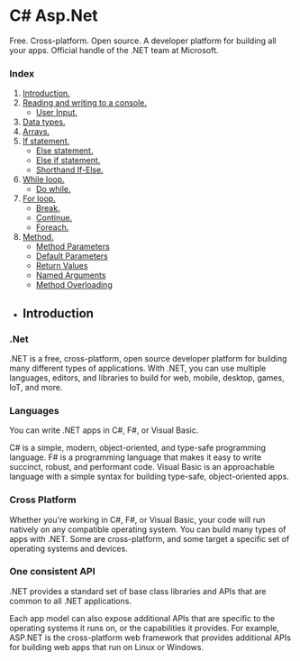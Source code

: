 # C# Asp.Net
Free. Cross-platform. Open source. A developer platform for building all your apps. Official handle of the .NET team at Microsoft.

### Index

1. [ Introduction. ](#introduction)
2. [ Reading and writing to a console. ](#part2)
   - [ User Input. ](#usernput)
3. [ Data types. ](#part3)
8. [ Arrays. ](#part8)
9. [ If statement. ](#part10)
   - [ Else statement. ](#else)
   - [ Else if statement. ](#elseif)
   - [ Shorthand If-Else. ](#shorthand)
13. [ While loop. ](#part13)
      - [ Do while. ](#dowhile)
15. [ For loop. ](#part15)
      - [ Break. ](#break)
      - [ Continue. ](#continue)
      - [ Foreach. ](#foreach)
16. [ Method.](#part16)
      - [ Method Parameters ](#methodparameters)
      - [ Default Parameters ](#defaultparameters)
      - [ Return Values ](#returnvalues)
      - [ Named Arguments ](#namedarguments)
      - [ Method Overloading ](#methodoverloading)

<a name="introduction"></a>
- ## Introduction

### .Net
.NET is a free, cross-platform, open source developer platform for building many different types of applications.
With .NET, you can use multiple languages, editors, and libraries to build for web, mobile, desktop, games, IoT, and more.

### Languages
You can write .NET apps in C#, F#, or Visual Basic.

C# is a simple, modern, object-oriented, and type-safe programming language.
F# is a programming language that makes it easy to write succinct, robust, and performant code.
Visual Basic is an approachable language with a simple syntax for building type-safe, object-oriented apps.

### Cross Platform
Whether you're working in C#, F#, or Visual Basic, your code will run natively on any compatible operating system. You can build many types of apps with .NET. Some are cross-platform, and some target a specific set of operating systems and devices.

### One consistent API
.NET provides a standard set of base class libraries and APIs that are common to all .NET applications.

Each app model can also expose additional APIs that are specific to the operating systems it runs on, or the capabilities it provides. For example, ASP.NET is the cross-platform web framework that provides additional APIs for building web apps that run on Linux or Windows.

